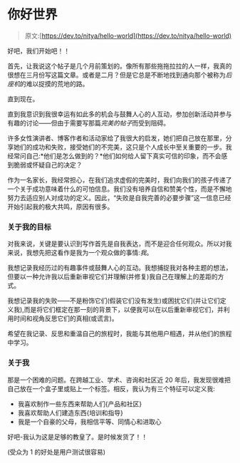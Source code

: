 # 你好世界

> 原文:[https://dev.to/nitya/hello-world](https://dev.to/nitya/hello-world)

好吧，我们开始吧！！

首先，让我说这个帖子是几个月前策划的。像所有那些拖拖拉拉的人一样，我真的很想在三月份写这篇文章。或者是二月？但是它总是不断地找到通向那个被称为*后座机*的难以捉摸的荒地的路。

直到现在。

直到我意识到我很幸运有如此多的机会与鼓舞人心的人互动，参加创新活动并参与有趣的讨论——但由于需要写那篇*完美的帖子*而受到阻碍。

许多女性演讲者、博客作者和活动家给了我很大的启发，她们把自己放在那里，分享她们的成功和失败，接受她们的不完美，这只是个人成长中至关重要的一步。我经常问自己:*他们是怎么做到的？*他们如何给人留下真实可信的印象，而不会感到脆弱或怀疑自己的决定？

作为一名家长，我经常担心，在我们追求虚假的完美时，我们向我们的孩子传递了一个关于成功意味着什么的可怕信息。我们没有培养自信和赞美个性，而是不懈地努力去适应别人对成功的定义。因此，“失败是自我完善的必要步骤”这一信息已经开始引起我的极大共鸣，原因有很多。

### 关于我的目标

对我来说，关键是要认识到写作首先是自我表达，而不是迎合任何观众。所以对我来说，我想先把这看作是我为一个观众做的事情:*我*。

我想记录我经历过的有趣事件或鼓舞人心的互动。我想捕捉我对各种主题的想法，但要以一种允许我以后重新审视它们并理解(并修复)我自己在理解上的差距的方式。

我想记录我的失败——不是粉饰它们(假装它们没有发生)或困扰它们(并让它们定义我),而是将它们框定在那一刻的背景下，以便我可以在以后重新审视它们，并利用时间和视角反思它们的真相(或谎言)。

希望在我记录、反思和重温自己的旅程时，我能与其他用户相遇，并从他们的旅程中学习。

### 关于我

那是一个困难的问题。在跨越工业、学术、咨询和社区近 20 年后，我发现很难把自己放在一个盒子里或贴上一个标签。相反，我认为有三个特征可以定义我:

*   我喜欢制作一些东西来帮助人们{产品和社区}
*   我喜欢帮助人们建造东西{培训和指导}
*   我是一个自豪的父母，我相信平等、同情心和进取心

好吧-我认为这是足够的教皇了。是时候发货了！！

(受众为 1 的好处是用户测试很容易)